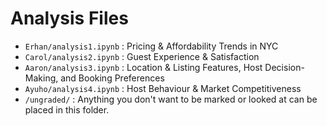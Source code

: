 # Analysis Files

- `Erhan/analysis1.ipynb` : Pricing & Affordability Trends in NYC
- `Carol/analysis2.ipynb` : Guest Experience & Satisfaction
- `Aaron/analysis3.ipynb` : Location & Listing Features, Host Decision-Making, and Booking Preferences
- `Ayuho/analysis4.ipynb` : Host Behaviour & Market Competitiveness
- `/ungraded/` : Anything you don't want to be marked or looked at can be placed in this folder.   


<!---
- `ColdHarbour/analysis1.ipynb` : Teammate 1 should have Jupyter Notebook work stored here. Remember to change the header in this file to your names or an alias. Feel free to change the name of the folder but don't change the name of this file.
- `Lucknow/analysis2.ipynb` : Teammate 2 should have Jupyter Notebook work stored here. Remember to change the header in this file to your names or an alias. Feel free to change the name of the folder but don't change the name of this file.
- `Rhodes/analysis3.ipynb` : Teammate 3 should have Jupyter Notebook work stored here. Remember to change the header in this file to your names or an alias. Feel free to change the name of the folder but don't change the name of this file.
- `Wellington/analysis4.ipynb` : Teammate 4 should have Jupyter Notebook work stored here. Remember to change the header in this file to your names or an alias. Feel free to change the name of the folder but don't change the name of this file.
- `/ungraded/` : Anything you don't want to be marked or looked at can be placed in this folder.   
- You may add additional subdirectories within the current structure, but try to avoid creating any directories in the project root. If you have questions about this, you can ask the project TA.
-->


